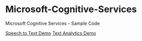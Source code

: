 # Microsoft-Cognitive-Services
Microsoft Cognitive Services - Sample Code



[Speech to Text Demo](https://github.com/caiomsouza/Microsoft-Cognitive-Services/tree/master/speech-to-text)
[Text Analytics Demo](https://github.com/caiomsouza/Microsoft-Cognitive-Services/tree/master/speech-to-text)
